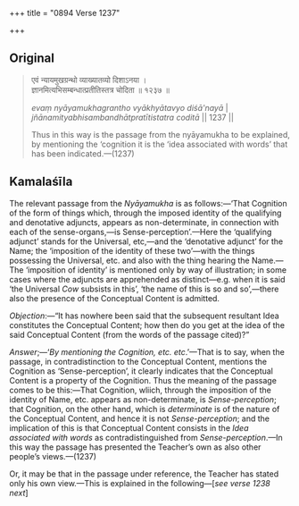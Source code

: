 +++
title = "0894 Verse 1237"

+++
## Original 
>
> एवं न्यायमुखग्रन्थो व्याख्यातव्यो दिशाऽनया ।  
> ज्ञानमित्यभिसम्बन्धात्प्रतीतिस्तत्र चोदिता ॥ १२३७ ॥ 
>
> *evaṃ nyāyamukhagrantho vyākhyātavyo diśā'nayā* \|  
> *jñānamityabhisambandhātpratītistatra coditā* \|\| 1237 \|\| 
>
> Thus in this way is the passage from the nyāyamukha to be explained, by mentioning the ‘cognition it is the ‘idea associated with words’ that has been indicated.—(1237)



## Kamalaśīla

The relevant passage from the *Nyāyamukha* is as follows:—‘That Cognition of the form of things which, through the imposed identity of the qualifying and denotative adjuncts, appears as non-determinate, in connection with each of the sense-organs,—is Sense-perception’.—Here the ‘qualifying adjunct’ stands for the Universal, etc,—and the ‘denotative adjunct’ for the Name; the ‘imposition of the identity of these two’—with the things possessing the Universal, etc. and also with the thing hearing the Name.—The ‘imposition of identity’ is mentioned only by way of illustration; in some cases where the adjuncts are apprehended as distinct—e.g. when it is said ‘the Universal *Cow* subsists in this’, ‘the name of this is so and so’,—there also the presence of the Conceptual Content is admitted.

*Objection*:—“It has nowhere been said that the subsequent resultant Idea constitutes the Conceptual Content; how then do you get at the idea of the said Conceptual Content (from the words of the passage cited)?”

*Answer*;—‘*By mentioning the Cognition, etc. etc*.’—That is to say, when the passage, in contradistinction to the Conceptual Content, mentions the Cognition as ‘Sense-perception’, it clearly indicates that the Conceptual Content is a property of the Cognition. Thus the meaning of the passage comes to be this:—That Cognition, wliich, through the imposition of the identity of Name, etc. appears as non-determinate, is *Sense-perception*; that Cognition, on the other hand, which is *determinate* is of the nature of the Conceptual Content, and hence it is not *Sense-perception*; and the implication of this is that Conceptual Content consists in the *Idea associated with words* as contradistinguished from *Sense-perception*.—In this way the passage has presented the Teacher’s own as also other people’s views.—(1237)

Or, it may be that in the passage under reference, the Teacher has stated only his own view.—This is explained in the following—[*see verse 1238 next*]


